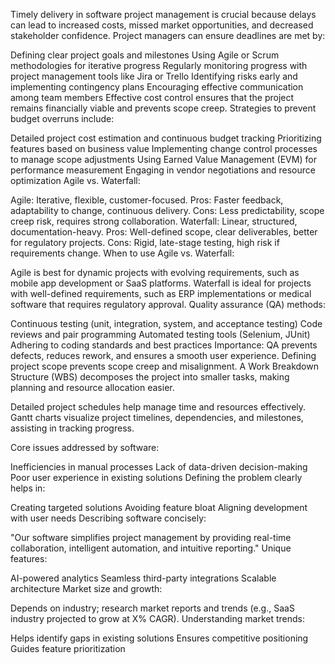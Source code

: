 Timely delivery in software project management is crucial because delays can lead to increased costs, missed market opportunities, and decreased stakeholder confidence. Project managers can ensure deadlines are met by:

Defining clear project goals and milestones
Using Agile or Scrum methodologies for iterative progress
Regularly monitoring progress with project management tools like Jira or Trello
Identifying risks early and implementing contingency plans
Encouraging effective communication among team members
Effective cost control ensures that the project remains financially viable and prevents scope creep. Strategies to prevent budget overruns include:

Detailed project cost estimation and continuous budget tracking
Prioritizing features based on business value
Implementing change control processes to manage scope adjustments
Using Earned Value Management (EVM) for performance measurement
Engaging in vendor negotiations and resource optimization
Agile vs. Waterfall:

Agile: Iterative, flexible, customer-focused.
Pros: Faster feedback, adaptability to change, continuous delivery.
Cons: Less predictability, scope creep risk, requires strong collaboration.
Waterfall: Linear, structured, documentation-heavy.
Pros: Well-defined scope, clear deliverables, better for regulatory projects.
Cons: Rigid, late-stage testing, high risk if requirements change.
When to use Agile vs. Waterfall:

Agile is best for dynamic projects with evolving requirements, such as mobile app development or SaaS platforms.
Waterfall is ideal for projects with well-defined requirements, such as ERP implementations or medical software that requires regulatory approval.
Quality assurance (QA) methods:

Continuous testing (unit, integration, system, and acceptance testing)
Code reviews and pair programming
Automated testing tools (Selenium, JUnit)
Adhering to coding standards and best practices
Importance: QA prevents defects, reduces rework, and ensures a smooth user experience.
Defining project scope prevents scope creep and misalignment. A Work Breakdown Structure (WBS) decomposes the project into smaller tasks, making planning and resource allocation easier.

Detailed project schedules help manage time and resources effectively. Gantt charts visualize project timelines, dependencies, and milestones, assisting in tracking progress.

Core issues addressed by software:

Inefficiencies in manual processes
Lack of data-driven decision-making
Poor user experience in existing solutions
Defining the problem clearly helps in:

Creating targeted solutions
Avoiding feature bloat
Aligning development with user needs
Describing software concisely:

"Our software simplifies project management by providing real-time collaboration, intelligent automation, and intuitive reporting."
Unique features:

AI-powered analytics
Seamless third-party integrations
Scalable architecture
Market size and growth:

Depends on industry; research market reports and trends (e.g., SaaS industry projected to grow at X% CAGR).
Understanding market trends:

Helps identify gaps in existing solutions
Ensures competitive positioning
Guides feature prioritization
